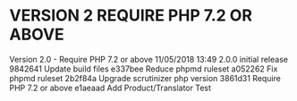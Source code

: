 
VERSION 2  REQUIRE PHP 7.2 OR ABOVE
===================================

   Version 2.0 - Require PHP 7.2 or above
      11/05/2018 13:49  2.0.0  initial release
         9842641 Update build files
         e337bee Reduce phpmd ruleset
         a052262 Fix phpmd ruleset
         2b2f84a Upgrade scrutinizer php version
         3861d31 Require PHP 7.2 or above
         e1aeaad Add Product/Translator Test